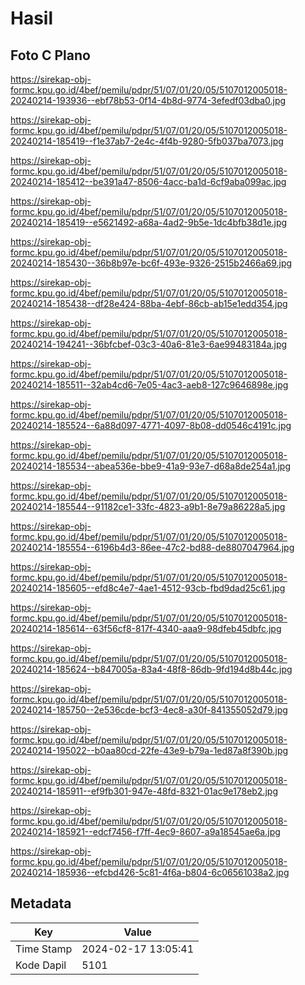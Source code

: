 # Hasil

## Foto C Plano

https://sirekap-obj-formc.kpu.go.id/4bef/pemilu/pdpr/51/07/01/20/05/5107012005018-20240214-193936--ebf78b53-0f14-4b8d-9774-3efedf03dba0.jpg

https://sirekap-obj-formc.kpu.go.id/4bef/pemilu/pdpr/51/07/01/20/05/5107012005018-20240214-185419--f1e37ab7-2e4c-4f4b-9280-5fb037ba7073.jpg

https://sirekap-obj-formc.kpu.go.id/4bef/pemilu/pdpr/51/07/01/20/05/5107012005018-20240214-185412--be391a47-8506-4acc-ba1d-6cf9aba099ac.jpg

https://sirekap-obj-formc.kpu.go.id/4bef/pemilu/pdpr/51/07/01/20/05/5107012005018-20240214-185419--e5621492-a68a-4ad2-9b5e-1dc4bfb38d1e.jpg

https://sirekap-obj-formc.kpu.go.id/4bef/pemilu/pdpr/51/07/01/20/05/5107012005018-20240214-185430--36b8b97e-bc6f-493e-9326-2515b2466a69.jpg

https://sirekap-obj-formc.kpu.go.id/4bef/pemilu/pdpr/51/07/01/20/05/5107012005018-20240214-185438--df28e424-88ba-4ebf-86cb-ab15e1edd354.jpg

https://sirekap-obj-formc.kpu.go.id/4bef/pemilu/pdpr/51/07/01/20/05/5107012005018-20240214-194241--36bfcbef-03c3-40a6-81e3-6ae99483184a.jpg

https://sirekap-obj-formc.kpu.go.id/4bef/pemilu/pdpr/51/07/01/20/05/5107012005018-20240214-185511--32ab4cd6-7e05-4ac3-aeb8-127c9646898e.jpg

https://sirekap-obj-formc.kpu.go.id/4bef/pemilu/pdpr/51/07/01/20/05/5107012005018-20240214-185524--6a88d097-4771-4097-8b08-dd0546c4191c.jpg

https://sirekap-obj-formc.kpu.go.id/4bef/pemilu/pdpr/51/07/01/20/05/5107012005018-20240214-185534--abea536e-bbe9-41a9-93e7-d68a8de254a1.jpg

https://sirekap-obj-formc.kpu.go.id/4bef/pemilu/pdpr/51/07/01/20/05/5107012005018-20240214-185544--91182ce1-33fc-4823-a9b1-8e79a86228a5.jpg

https://sirekap-obj-formc.kpu.go.id/4bef/pemilu/pdpr/51/07/01/20/05/5107012005018-20240214-185554--6196b4d3-86ee-47c2-bd88-de8807047964.jpg

https://sirekap-obj-formc.kpu.go.id/4bef/pemilu/pdpr/51/07/01/20/05/5107012005018-20240214-185605--efd8c4e7-4ae1-4512-93cb-fbd9dad25c61.jpg

https://sirekap-obj-formc.kpu.go.id/4bef/pemilu/pdpr/51/07/01/20/05/5107012005018-20240214-185614--63f56cf8-817f-4340-aaa9-98dfeb45dbfc.jpg

https://sirekap-obj-formc.kpu.go.id/4bef/pemilu/pdpr/51/07/01/20/05/5107012005018-20240214-185624--b847005a-83a4-48f8-86db-9fd194d8b44c.jpg

https://sirekap-obj-formc.kpu.go.id/4bef/pemilu/pdpr/51/07/01/20/05/5107012005018-20240214-185750--2e536cde-bcf3-4ec8-a30f-841355052d79.jpg

https://sirekap-obj-formc.kpu.go.id/4bef/pemilu/pdpr/51/07/01/20/05/5107012005018-20240214-195022--b0aa80cd-22fe-43e9-b79a-1ed87a8f390b.jpg

https://sirekap-obj-formc.kpu.go.id/4bef/pemilu/pdpr/51/07/01/20/05/5107012005018-20240214-185911--ef9fb301-947e-48fd-8321-01ac9e178eb2.jpg

https://sirekap-obj-formc.kpu.go.id/4bef/pemilu/pdpr/51/07/01/20/05/5107012005018-20240214-185921--edcf7456-f7ff-4ec9-8607-a9a18545ae6a.jpg

https://sirekap-obj-formc.kpu.go.id/4bef/pemilu/pdpr/51/07/01/20/05/5107012005018-20240214-185936--efcbd426-5c81-4f6a-b804-6c06561038a2.jpg


## Metadata

| Key        | Value               |
| ---------- | ------------------- |
| Time Stamp | 2024-02-17 13:05:41 |
| Kode Dapil | 5101                |



